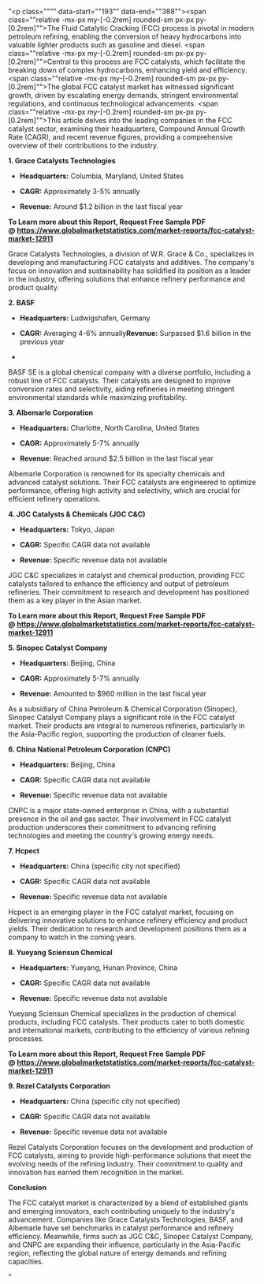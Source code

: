 "<p class="""" data-start=""193"" data-end=""388""><span class=""relative -mx-px my-[-0.2rem] rounded-sm px-px py-[0.2rem]"">The Fluid Catalytic Cracking (FCC) process is pivotal in modern petroleum refining, enabling the conversion of heavy hydrocarbons into valuable lighter products such as gasoline and diesel.</span> <span class=""relative -mx-px my-[-0.2rem] rounded-sm px-px py-[0.2rem]"">Central to this process are FCC catalysts, which facilitate the breaking down of complex hydrocarbons, enhancing yield and efficiency.</span> <span class=""relative -mx-px my-[-0.2rem] rounded-sm px-px py-[0.2rem]"">The global FCC catalyst market has witnessed significant growth, driven by escalating energy demands, stringent environmental regulations, and continuous technological advancements.</span> <span class=""relative -mx-px my-[-0.2rem] rounded-sm px-px py-[0.2rem]"">This article delves into the leading companies in the FCC catalyst sector, examining their headquarters, Compound Annual Growth Rate (CAGR), and recent revenue figures, providing a comprehensive overview of their contributions to the industry.</span></p>
<p class="""" data-start=""390"" data-end=""425""><strong data-start=""390"" data-end=""425"">1. Grace Catalysts Technologies</strong></p>
<ul data-start=""427"" data-end=""729"">
<li class="""" data-start=""427"" data-end=""530"">
<p class="""" data-start=""429"" data-end=""530""><strong data-start=""429"" data-end=""446"">Headquarters:</strong> <span class=""relative -mx-px my-[-0.2rem] rounded-sm px-px py-[0.2rem]"">Columbia, Maryland, United States</span></p>
</li>
<li class="""" data-start=""531"" data-end=""628"">
<p class="""" data-start=""533"" data-end=""628""><strong data-start=""533"" data-end=""542"">CAGR:</strong> <span class=""relative -mx-px my-[-0.2rem] rounded-sm px-px py-[0.2rem]"">Approximately 3-5% annually</span></p>
</li>
<li class="""" data-start=""629"" data-end=""729"">
<p class="""" data-start=""631"" data-end=""729""><strong data-start=""631"" data-end=""643"">Revenue:</strong> <span class=""relative -mx-px my-[-0.2rem] rounded-sm px-px py-[0.2rem]"">Around $1.2 billion in the last fiscal year</span></p>
</li>
</ul>
<p><span class=""relative -mx-px my-[-0.2rem] rounded-sm px-px py-[0.2rem]""><strong>To Learn more about this Report, Request Free Sample PDF @&nbsp;<a href=""https://www.globalmarketstatistics.com/market-reports/fcc-catalyst-market-12911"">https://www.globalmarketstatistics.com/market-reports/fcc-catalyst-market-12911</a></strong></span></p>
<p class="""" data-start=""731"" data-end=""856""><span class=""relative -mx-px my-[-0.2rem] rounded-sm px-px py-[0.2rem]"">Grace Catalysts Technologies, a division of W.R. Grace &amp; Co., specializes in developing and manufacturing FCC catalysts and additives.</span> <span class=""relative -mx-px my-[-0.2rem] rounded-sm px-px py-[0.2rem]"">The company's focus on innovation and sustainability has solidified its position as a leader in the industry, offering solutions that enhance refinery performance and product quality.</span></p>
<p class="""" data-start=""858"" data-end=""869""><strong data-start=""858"" data-end=""869"">2. BASF</strong></p>
<ul data-start=""871"" data-end=""1175"">
<li class="""" data-start=""871"" data-end=""976"">
<p class="""" data-start=""873"" data-end=""976""><strong data-start=""873"" data-end=""890"">Headquarters:</strong> <span class=""relative -mx-px my-[-0.2rem] rounded-sm px-px py-[0.2rem]"">Ludwigshafen, Germany</span></p>
</li>
<li class="""" data-start=""977"" data-end=""1074"">
<p class="""" data-start=""979"" data-end=""1074""><strong data-start=""979"" data-end=""988"">CAGR:</strong> <span class=""relative -mx-px my-[-0.2rem] rounded-sm px-px py-[0.2rem]"">Averaging 4-6% annually</span><strong data-start=""1077"" data-end=""1089"">Revenue:</strong> <span class=""relative -mx-px my-[-0.2rem] rounded-sm px-px py-[0.2rem]"">Surpassed $1.6 billion in the previous year</span></p>
</li>
<li class="""" data-start=""1075"" data-end=""1175""></li>
</ul>
<p class="""" data-start=""1177"" data-end=""1302""><span class=""relative -mx-px my-[-0.2rem] rounded-sm px-px py-[0.2rem]"">BASF SE is a global chemical company with a diverse portfolio, including a robust line of FCC catalysts.</span> <span class=""relative -mx-px my-[-0.2rem] rounded-sm px-px py-[0.2rem]"">Their catalysts are designed to improve conversion rates and selectivity, aiding refineries in meeting stringent environmental standards while maximizing profitability.</span></p>
<p class="""" data-start=""1304"" data-end=""1332""><strong data-start=""1304"" data-end=""1332"">3. Albemarle Corporation</strong></p>
<ul data-start=""1334"" data-end=""1638"">
<li class="""" data-start=""1334"" data-end=""1439"">
<p class="""" data-start=""1336"" data-end=""1439""><strong data-start=""1336"" data-end=""1353"">Headquarters:</strong> <span class=""relative -mx-px my-[-0.2rem] rounded-sm px-px py-[0.2rem]"">Charlotte, North Carolina, United States</span></p>
</li>
<li class="""" data-start=""1440"" data-end=""1537"">
<p class="""" data-start=""1442"" data-end=""1537""><strong data-start=""1442"" data-end=""1451"">CAGR:</strong> <span class=""relative -mx-px my-[-0.2rem] rounded-sm px-px py-[0.2rem]"">Approximately 5-7% annually</span></p>
</li>
<li class="""" data-start=""1538"" data-end=""1638"">
<p class="""" data-start=""1540"" data-end=""1638""><strong data-start=""1540"" data-end=""1552"">Revenue:</strong> <span class=""relative -mx-px my-[-0.2rem] rounded-sm px-px py-[0.2rem]"">Reached around $2.5 billion in the last fiscal year</span></p>
</li>
</ul>
<p class="""" data-start=""1640"" data-end=""1765""><span class=""relative -mx-px my-[-0.2rem] rounded-sm px-px py-[0.2rem]"">Albemarle Corporation is renowned for its specialty chemicals and advanced catalyst solutions.</span> <span class=""relative -mx-px my-[-0.2rem] rounded-sm px-px py-[0.2rem]"">Their FCC catalysts are engineered to optimize performance, offering high activity and selectivity, which are crucial for efficient refinery operations.</span></p>
<p class="""" data-start=""1767"" data-end=""1809""><strong data-start=""1767"" data-end=""1809"">4. JGC Catalysts &amp; Chemicals (JGC C&amp;C)</strong></p>
<ul data-start=""1811"" data-end=""2115"">
<li class="""" data-start=""1811"" data-end=""1916"">
<p class="""" data-start=""1813"" data-end=""1916""><strong data-start=""1813"" data-end=""1830"">Headquarters:</strong> <span class=""relative -mx-px my-[-0.2rem] rounded-sm px-px py-[0.2rem]"">Tokyo, Japan</span></p>
</li>
<li class="""" data-start=""1917"" data-end=""2014"">
<p class="""" data-start=""1919"" data-end=""2014""><strong data-start=""1919"" data-end=""1928"">CAGR:</strong> <span class=""relative -mx-px my-[-0.2rem] rounded-sm px-px py-[0.2rem]"">Specific CAGR data not available</span></p>
</li>
<li class="""" data-start=""2015"" data-end=""2115"">
<p class="""" data-start=""2017"" data-end=""2115""><strong data-start=""2017"" data-end=""2029"">Revenue:</strong> <span class=""relative -mx-px my-[-0.2rem] rounded-sm px-px py-[0.2rem]"">Specific revenue data not available</span></p>
</li>
</ul>
<p class="""" data-start=""2117"" data-end=""2242""><span class=""relative -mx-px my-[-0.2rem] rounded-sm px-px py-[0.2rem]"">JGC C&amp;C specializes in catalyst and chemical production, providing FCC catalysts tailored to enhance the efficiency and output of petroleum refineries.</span> <span class=""relative -mx-px my-[-0.2rem] rounded-sm px-px py-[0.2rem]"">Their commitment to research and development has positioned them as a key player in the Asian market.</span></p>
<p class="""" data-start=""2117"" data-end=""2242""><span class=""relative -mx-px my-[-0.2rem] rounded-sm px-px py-[0.2rem]""><strong>To Learn more about this Report, Request Free Sample PDF @&nbsp;<a href=""https://www.globalmarketstatistics.com/market-reports/fcc-catalyst-market-12911"">https://www.globalmarketstatistics.com/market-reports/fcc-catalyst-market-12911</a></strong></span></p>
<p class="""" data-start=""2244"" data-end=""2275""><strong data-start=""2244"" data-end=""2275"">5. Sinopec Catalyst Company</strong></p>
<ul data-start=""2277"" data-end=""2581"">
<li class="""" data-start=""2277"" data-end=""2382"">
<p class="""" data-start=""2279"" data-end=""2382""><strong data-start=""2279"" data-end=""2296"">Headquarters:</strong> <span class=""relative -mx-px my-[-0.2rem] rounded-sm px-px py-[0.2rem]"">Beijing, China</span></p>
</li>
<li class="""" data-start=""2383"" data-end=""2480"">
<p class="""" data-start=""2385"" data-end=""2480""><strong data-start=""2385"" data-end=""2394"">CAGR:</strong> <span class=""relative -mx-px my-[-0.2rem] rounded-sm px-px py-[0.2rem]"">Approximately 5-7% annually</span></p>
</li>
<li class="""" data-start=""2481"" data-end=""2581"">
<p class="""" data-start=""2483"" data-end=""2581""><strong data-start=""2483"" data-end=""2495"">Revenue:</strong> <span class=""relative -mx-px my-[-0.2rem] rounded-sm px-px py-[0.2rem]"">Amounted to $960 million in the last fiscal year</span></p>
</li>
</ul>
<p class="""" data-start=""2583"" data-end=""2708""><span class=""relative -mx-px my-[-0.2rem] rounded-sm px-px py-[0.2rem]"">As a subsidiary of China Petroleum &amp; Chemical Corporation (Sinopec), Sinopec Catalyst Company plays a significant role in the FCC catalyst market.</span> <span class=""relative -mx-px my-[-0.2rem] rounded-sm px-px py-[0.2rem]"">Their products are integral to numerous refineries, particularly in the Asia-Pacific region, supporting the production of cleaner fuels.</span></p>
<p class="""" data-start=""2710"" data-end=""2760""><strong data-start=""2710"" data-end=""2760"">6. China National Petroleum Corporation (CNPC)</strong></p>
<ul data-start=""2762"" data-end=""3066"">
<li class="""" data-start=""2762"" data-end=""2867"">
<p class="""" data-start=""2764"" data-end=""2867""><strong data-start=""2764"" data-end=""2781"">Headquarters:</strong> <span class=""relative -mx-px my-[-0.2rem] rounded-sm px-px py-[0.2rem]"">Beijing, China</span></p>
</li>
<li class="""" data-start=""2868"" data-end=""2965"">
<p class="""" data-start=""2870"" data-end=""2965""><strong data-start=""2870"" data-end=""2879"">CAGR:</strong> <span class=""relative -mx-px my-[-0.2rem] rounded-sm px-px py-[0.2rem]"">Specific CAGR data not available</span></p>
</li>
<li class="""" data-start=""2966"" data-end=""3066"">
<p class="""" data-start=""2968"" data-end=""3066""><strong data-start=""2968"" data-end=""2980"">Revenue:</strong> <span class=""relative -mx-px my-[-0.2rem] rounded-sm px-px py-[0.2rem]"">Specific revenue data not available</span></p>
</li>
</ul>
<p class="""" data-start=""3068"" data-end=""3193""><span class=""relative -mx-px my-[-0.2rem] rounded-sm px-px py-[0.2rem]"">CNPC is a major state-owned enterprise in China, with a substantial presence in the oil and gas sector.</span> <span class=""relative -mx-px my-[-0.2rem] rounded-sm px-px py-[0.2rem]"">Their involvement in FCC catalyst production underscores their commitment to advancing refining technologies and meeting the country's growing energy needs.</span></p>
<p class="""" data-start=""3195"" data-end=""3208""><strong data-start=""3195"" data-end=""3208"">7. Hcpect</strong></p>
<ul data-start=""3210"" data-end=""3514"">
<li class="""" data-start=""3210"" data-end=""3315"">
<p class="""" data-start=""3212"" data-end=""3315""><strong data-start=""3212"" data-end=""3229"">Headquarters:</strong> <span class=""relative -mx-px my-[-0.2rem] rounded-sm px-px py-[0.2rem]"">China (specific city not specified)</span></p>
</li>
<li class="""" data-start=""3316"" data-end=""3413"">
<p class="""" data-start=""3318"" data-end=""3413""><strong data-start=""3318"" data-end=""3327"">CAGR:</strong> <span class=""relative -mx-px my-[-0.2rem] rounded-sm px-px py-[0.2rem]"">Specific CAGR data not available</span></p>
</li>
<li class="""" data-start=""3414"" data-end=""3514"">
<p class="""" data-start=""3416"" data-end=""3514""><strong data-start=""3416"" data-end=""3428"">Revenue:</strong> <span class=""relative -mx-px my-[-0.2rem] rounded-sm px-px py-[0.2rem]"">Specific revenue data not available</span></p>
</li>
</ul>
<p class="""" data-start=""3516"" data-end=""3641""><span class=""relative -mx-px my-[-0.2rem] rounded-sm px-px py-[0.2rem]"">Hcpect is an emerging player in the FCC catalyst market, focusing on delivering innovative solutions to enhance refinery efficiency and product yields.</span> <span class=""relative -mx-px my-[-0.2rem] rounded-sm px-px py-[0.2rem]"">Their dedication to research and development positions them as a company to watch in the coming years.</span></p>
<p class="""" data-start=""3643"" data-end=""3675""><strong data-start=""3643"" data-end=""3675"">8. Yueyang Sciensun Chemical</strong></p>
<ul data-start=""3677"" data-end=""3981"">
<li class="""" data-start=""3677"" data-end=""3782"">
<p class="""" data-start=""3679"" data-end=""3782""><strong data-start=""3679"" data-end=""3696"">Headquarters:</strong> <span class=""relative -mx-px my-[-0.2rem] rounded-sm px-px py-[0.2rem]"">Yueyang, Hunan Province, China</span></p>
</li>
<li class="""" data-start=""3783"" data-end=""3880"">
<p class="""" data-start=""3785"" data-end=""3880""><strong data-start=""3785"" data-end=""3794"">CAGR:</strong> <span class=""relative -mx-px my-[-0.2rem] rounded-sm px-px py-[0.2rem]"">Specific CAGR data not available</span></p>
</li>
<li class="""" data-start=""3881"" data-end=""3981"">
<p class="""" data-start=""3883"" data-end=""3981""><strong data-start=""3883"" data-end=""3895"">Revenue:</strong> <span class=""relative -mx-px my-[-0.2rem] rounded-sm px-px py-[0.2rem]"">Specific revenue data not available</span></p>
</li>
</ul>
<p class="""" data-start=""3983"" data-end=""4108""><span class=""relative -mx-px my-[-0.2rem] rounded-sm px-px py-[0.2rem]"">Yueyang Sciensun Chemical specializes in the production of chemical products, including FCC catalysts.</span> <span class=""relative -mx-px my-[-0.2rem] rounded-sm px-px py-[0.2rem]"">Their products cater to both domestic and international markets, contributing to the efficiency of various refining processes.</span></p>
<p class="""" data-start=""3983"" data-end=""4108""><span class=""relative -mx-px my-[-0.2rem] rounded-sm px-px py-[0.2rem]""><strong>To Learn more about this Report, Request Free Sample PDF @&nbsp;<a href=""https://www.globalmarketstatistics.com/market-reports/fcc-catalyst-market-12911"">https://www.globalmarketstatistics.com/market-reports/fcc-catalyst-market-12911</a></strong></span></p>
<p class="""" data-start=""4110"" data-end=""4144""><strong data-start=""4110"" data-end=""4144"">9. Rezel Catalysts Corporation</strong></p>
<ul data-start=""4146"" data-end=""4450"">
<li class="""" data-start=""4146"" data-end=""4251"">
<p class="""" data-start=""4148"" data-end=""4251""><strong data-start=""4148"" data-end=""4165"">Headquarters:</strong> <span class=""relative -mx-px my-[-0.2rem] rounded-sm px-px py-[0.2rem]"">China (specific city not specified)</span></p>
</li>
<li class="""" data-start=""4252"" data-end=""4349"">
<p class="""" data-start=""4254"" data-end=""4349""><strong data-start=""4254"" data-end=""4263"">CAGR:</strong> <span class=""relative -mx-px my-[-0.2rem] rounded-sm px-px py-[0.2rem]"">Specific CAGR data not available</span></p>
</li>
<li class="""" data-start=""4350"" data-end=""4450"">
<p class="""" data-start=""4352"" data-end=""4450""><strong data-start=""4352"" data-end=""4364"">Revenue:</strong> <span class=""relative -mx-px my-[-0.2rem] rounded-sm px-px py-[0.2rem]"">Specific revenue data not available</span></p>
</li>
</ul>
<p class="""" data-start=""4452"" data-end=""4577""><span class=""relative -mx-px my-[-0.2rem] rounded-sm px-px py-[0.2rem]"">Rezel Catalysts Corporation focuses on the development and production of FCC catalysts, aiming to provide high-performance solutions that meet the evolving needs of the refining industry.</span> <span class=""relative -mx-px my-[-0.2rem] rounded-sm px-px py-[0.2rem]"">Their commitment to quality and innovation has earned them recognition in the market.</span></p>
<p class="""" data-start=""4579"" data-end=""4593""><strong data-start=""4579"" data-end=""4593"">Conclusion</strong></p>
<p class="""" data-start=""4595"" data-end=""5107"">The FCC catalyst market is characterized by a blend of established giants and emerging innovators, each contributing uniquely to the industry's advancement. Companies like Grace Catalysts Technologies, BASF, and Albemarle have set benchmarks in catalyst performance and refinery efficiency. Meanwhile, firms such as JGC C&amp;C, Sinopec Catalyst Company, and CNPC are expanding their influence, particularly in the Asia-Pacific region, reflecting the global nature of energy demands and refining capacities.</p>"

